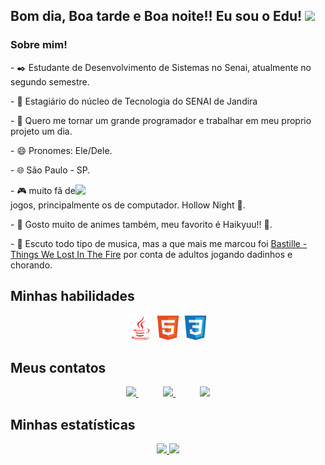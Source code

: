 ## Bom dia, Boa tarde e Boa noite!! Eu sou o Edu! <img src="https://raw.githubusercontent.com/iampavangandhi/iampavangandhi/master/gifs/Hi.gif" width="30px">

### Sobre mim!
<div style="display: inline_block"  >
  
  
<p> - ✒️ Estudante de Desenvolvimento de Sistemas no Senai, atualmente no segundo semestre. </p>
<p> - 🎯 Estagiário do núcleo de Tecnologia do SENAI de Jandira </p>
<p> - 📓 Quero me tornar um grande programador e trabalhar em meu proprio projeto um dia. </p>
<p> - 😄 Pronomes: Ele/Dele. </p>
<p> - 🌐 São Paulo - SP. </p>
<img src="https://i1.wp.com/media.giphy.com/media/NfBQ73MtvPJS/source.gif?resize=500%2C281&ssl=1" width="400px" align="right">
<p> - 🎮 muito fã de jogos, principalmente os de computador. Hollow Night 🥰. </p>
<p> - 🗾 Gosto muito de animes também, meu favorito é Haikyuu!! 🏐. </p>
<p> - 🎵 Escuto todo tipo de musica, mas a que mais me marcou foi <a href="https://www.youtube.com/watch?v=2rYEZaJ6gWk">Bastille - Things We Lost In The Fire</a> por conta de adultos jogando dadinhos e chorando.
  
</div>

## Minhas habilidades 
<div align="center">
    <img height="40" src="https://raw.githubusercontent.com/devicons/devicon/master/icons/java/java-plain.svg">
    <img height="40" src="https://raw.githubusercontent.com/devicons/devicon/master/icons/html5/html5-original.svg">
    <img height="40" src="https://raw.githubusercontent.com/devicons/devicon/master/icons/css3/css3-original.svg">
</div>

## Meus contatos 

<p align="center">
    <a href="https://github.com/EduSan1">
        <img  src="https://img.shields.io/badge/github-%23100000.svg?&style=for-the-badge&logo=github&logoColor=white&link=mailto:https://github.com/teteusAraujo">
    </a>
    &nbsp;&nbsp;&nbsp;&nbsp;&nbsp;&nbsp;&nbsp;&nbsp;&nbsp;
    <a href="mailto:edusan3456@gmail.com">
        <img src="https://img.shields.io/badge/gmail-D14836?&style=for-the-badge&logo=gmail&logoColor=white&link=mailto:mateusaraujo996@gmail.com">
    </a>
    &nbsp;&nbsp;&nbsp;&nbsp;&nbsp;&nbsp;&nbsp;&nbsp;&nbsp;
    <a href="https://www.linkedin.com/in/eduardo-santos-05574a207/">
        <img src="https://img.shields.io/badge/linkedin-%230077B5.svg?&style=for-the-badge&logo=linkedin&logoColor=white&link=mailto:https://www.linkedin.com/in/mateusaraujobarros/">
    </a>
</p>

<p align="center"> 
  
## Minhas estatísticas
  <div align="center">
  <a href="https://github.com/EduSan1">
  <img height="180em" src="https://github-readme-stats.vercel.app/api?username=EduSan1&show_icons=true&theme=tokyonight&include_all_commits=true&count_private=true"/>
  <img height="180em" src="https://github-readme-stats.vercel.app/api/top-langs/?username=EduSan1&layout=compact&langs_count=7&theme=tokyonight"/>
    </div>
